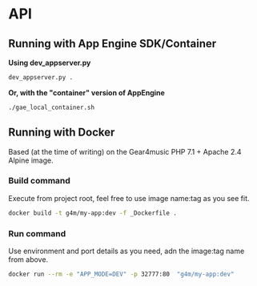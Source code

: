 # API #

## Running with App Engine SDK/Container ##

**Using dev_appserver.py**

```bash
dev_appserver.py .
```

**Or, with the "container" version of AppEngine**

```bash
./gae_local_container.sh
```

## Running with Docker ##

Based (at the time of writing) on the Gear4music PHP 7.1 + Apache 2.4 Alpine image.

### Build command ###

Execute from project root, feel free to use image name:tag as you see fit.

```bash
docker build -t g4m/my-app:dev -f _Dockerfile .
```

### Run command ###

Use environment and port details as you need, adn the image:tag name from above.

```bash
docker run --rm -e "APP_MODE=DEV" -p 32777:80  "g4m/my-app:dev"
```